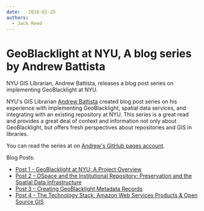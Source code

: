 ```yaml
---
date:   2016-01-25
authors:
  - Jack Reed
---
```


# GeoBlacklight at NYU, A blog series by Andrew Battista

NYU GIS Librarian, Andrew Battista, releases a blog post series on implementing GeoBlacklight at NYU.

<!-- more -->

NYU's GIS Librarian [Andrew Battista](https://twitter.com/rawdeal85) created blog post series on his experience with implementing GeoBlacklight, spatial data services, and integrating with an existing repository at NYU. This series is a great read and provides a great deal of context and information not only about GeoBlacklight, but offers fresh perspectives about repositories and GIS in libraries.

You can read the series at on [Andrew's GitHub pages account](https://andrewbattista.github.io/).

Blog Posts:

 - [Post 1 - GeoBlacklight at NYU: A Project Overview](https://andrewbattista.github.io/geoblacklight/2018/01/09/geoblacklight-overview.html)
 - [Post 2 – DSpace and the Institutional Repository: Preservation and the Spatial Data Infrastructure](https://andrewbattista.github.io/geoblacklight/2018/01/10/preservation.html)
 - [Post 3 – Creating GeoBlacklight Metadata Records](https://andrewbattista.github.io/geoblacklight/2018/01/11/creating-geoblacklight-metadata.html)
 - [Post 4 - The Technology Stack: Amazon Web Services Products & Open Source GIS](https://andrewbattista.github.io/geoblacklight/2018/01/12/technology-stack-sdr.html)
 
 
 
